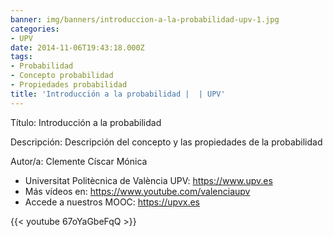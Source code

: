 ```yaml
---
banner: img/banners/introduccion-a-la-probabilidad-upv-1.jpg
categories:
- UPV
date: 2014-11-06T19:43:18.000Z
tags:
- Probabilidad
- Concepto probabilidad
- Propiedades probabilidad
title: 'Introducción a la probabilidad |  | UPV'
---
```


Título: Introducción a la probabilidad

Descripción: Descripción del concepto y las propiedades de la probabilidad 

Autor/a: Clemente Císcar Mónica



+ Universitat Politècnica de València UPV: https://www.upv.es
+ Más vídeos en: https://www.youtube.com/valenciaupv
+ Accede a nuestros MOOC: https://upvx.es

{{< youtube 67oYaGbeFqQ >}}
